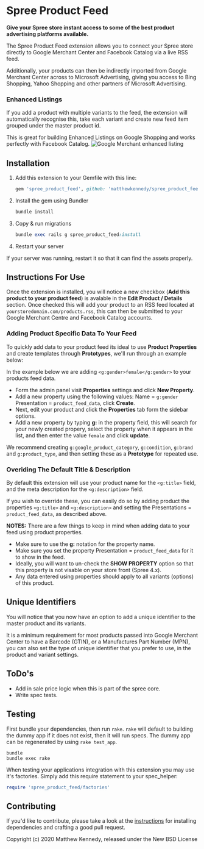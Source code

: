 # Spree Product Feed

**Give your Spree store instant access to some of the best product advertising platforms available.**

The Spree Product Feed extension allows you to connect your Spree store directly to Google Merchant Center and Facebook Catalog via a live RSS feed.

Additionally, your products can then be indirectly imported from Google Merchant Center across to Microsoft Advertising, giving you access to Bing Shopping, Yahoo Shopping and other partners of Microsoft Advertising.

### Enhanced Listings

If you add a product with multiple variants to the feed, the extension will automatically recognise this, take each variant and create new feed item grouped under the master product id.

This is great for building Enhanced Listings on Google Shopping and works perfectly with Facebook Catalog.
![Google Merchant enhanced listing](https://lh3.googleusercontent.com/U52jfORqQSkO57TyGLFqdln08B7GnGYm5h0tyg91HxsN-4JoX7g2WR8CePG79udqEym1=w895)

## Installation

1. Add this extension to your Gemfile with this line:

    ```ruby
    gem 'spree_product_feed', github: 'matthewkennedy/spree_product_feed'
    ```

2. Install the gem using Bundler

    ```ruby
    bundle install
    ```

3. Copy & run migrations

    ```ruby
    bundle exec rails g spree_product_feed:install
    ```

4. Restart your server

  If your server was running, restart it so that it can find the assets properly.

## Instructions For Use

Once the extension is installed, you will notice a new checkbox (**Add this product to your product feed**) is avalable in the **Edit Product  / Details** section. Once checked this will add your product to an RSS feed located at ```yourstoredomain.com/products.rss```, this can then be submitted to your Google Merchant Centre and Facebook Catalog accounts.

### Adding Product Specific Data To Your Feed
To quickly add data to your product feed its ideal to use **Product Properties** and create templates through **Prototypes**, we'll run through an example below:

In the example below we are adding ```<g:gender>female</g:gender>``` to your products feed data.
- Form the admin panel visit **Properties** settings and click **New Property**.
- Add a new property using the following values: Name = ```g:gender``` Presentation = ```product_feed_data```, click **Create**.
- Next, edit your product and click the **Properties** tab form the sidebar options.
- Add a new property by typing **g:** in the property field, this will search for your newly created propery, select the property when it appears in the list, and then enter the value ```female``` and click **update**.

We recommend creating ```g:google_product_category```, ```g:condition```, ```g:brand``` and ```g:product_type```, and then setting these as a  **Prototype** for repeated use.

### Overiding The Default Title & Description

By default this extension will use your product name for the ```<g:title>``` field, and the meta description for the ```<g:description>``` field.

If you wish to override these, you can easily do so by adding product the properties ```<g:title>``` and ```<g:description>``` and setting the Presentations = ```product_feed_data```, as described above.

**NOTES:** There are a few things to keep in mind when adding data to your feed using product properties.
- Make sure to use the **g:** notation for the property name.
- Make sure you set the property Presentation = ```product_feed_data``` for it to show in the feed.
- Ideally, you will want to un-check the **SHOW PROPERTY** option so that this property is not visable on your store front (Spree 4.x).
- Any data entered using properties should apply to all variants (options) of this product.

## Unique Identifiers
You will notice that you now have an option to add a unique identifier to the master product and its variants.

It is a minimum requirement for most products passed into Google Merchant Center to have a Barcode (GTIN), or a Manufactures Part Number (MPN), you can also set the type of unique identifier that you prefer to use, in the product and variant settings.

## ToDo's
- Add in sale price logic when this is part of the spree core.
- Write spec tests.

## Testing

First bundle your dependencies, then run `rake`. `rake` will default to building the dummy app if it does not exist, then it will run specs. The dummy app can be regenerated by using `rake test_app`.

```shell
bundle
bundle exec rake
```

When testing your applications integration with this extension you may use it's factories.
Simply add this require statement to your spec_helper:

```ruby
require 'spree_product_feed/factories'
```

## Contributing

If you'd like to contribute, please take a look at the
[instructions](CONTRIBUTING.md) for installing dependencies and crafting a good
pull request.

Copyright (c) 2020 Matthew Kennedy, released under the New BSD License
